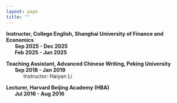 ```yaml
---
layout: page
title: ""
---
```

**Instructor, College English, Shanghai University of Finance and Economics** <br>
&nbsp;&nbsp;&nbsp;&nbsp;&nbsp;&nbsp;**Sep 2025 - Dec 2025**<br>
&nbsp;&nbsp;&nbsp;&nbsp;&nbsp;&nbsp;**Feb 2025 - Jun 2025**

**Teaching Assistant, Advanced Chinese Writing, Peking University**<br>
&nbsp;&nbsp;&nbsp;&nbsp;&nbsp;&nbsp;**Sep 2018 - Jan 2019**<br>
&nbsp;&nbsp;&nbsp;&nbsp;&nbsp;&nbsp;&nbsp;&nbsp;&nbsp;&nbsp;&nbsp;&nbsp;Instructor: Haiyan Li<br>

**Lecturer, Harvard Beijing Academy (HBA)** <br>
&nbsp;&nbsp;&nbsp;&nbsp;&nbsp;&nbsp;**Jul 2016 - Aug 2016**
